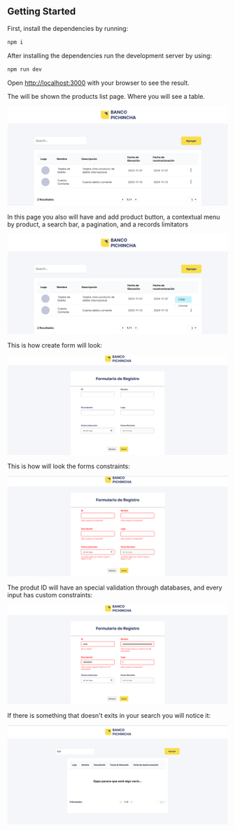 ## Getting Started

First, install the dependencies by running:

```bash
npm i
```

After installing the dependencies run the development server by using:

```bash
npm run dev
```

Open [http://localhost:3000](http://localhost:3000) with your browser to see the result.

The will be shown the products list page. Where you will see a table.

![Alt text](./docs/products.png)

In this page you also will have and add product button, a contextual menu by product, a search bar, a pagination, and a records limitators

![Alt text](./docs/context-menu.png)

This is how create form will look:

![Alt text](./docs/create-form.png)

This is how will look the forms constraints:

![Alt text](./docs/constraints.png)

The produt ID will have an special validation through databases, and every input has custom constraints:

![Alt text](./docs/custom-constraints.png)

If there is something that doesn't exits in your search you will notice it:

![Alt text](./docs/empty-search.png)